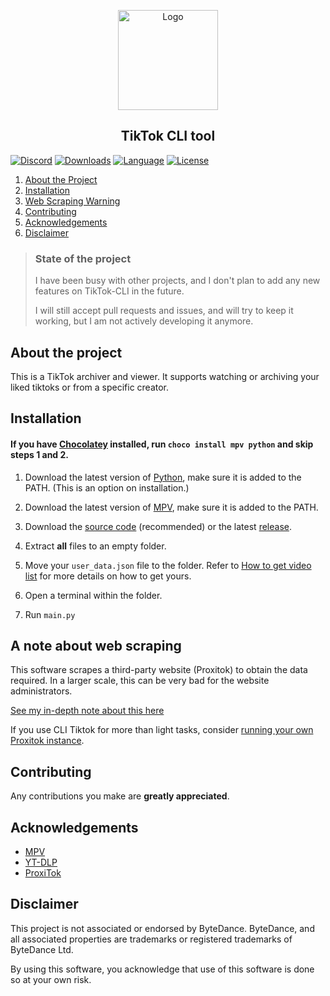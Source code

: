 <p align="center">
    <a href="https://github.com/ovosimpatico/CLI-TikTok/">
        <img src="docs/assets/logo.png" alt="Logo" width="160" height="160">
    </a>

<h2 align="center"> TikTok CLI tool</h2>

[![Discord][discord-shield]][discord-url]
[![Downloads][downloads-shield]][downloads-url]
[![Language][language-shield]][language-url]
[![License][license-shield]][license-url]

<ol>
    <li><a href="#about-the-project">About the Project</a></li>
    <li><a href="#installation">Installation</a></li>
    <li><a href="#a-note-about-web-scraping">Web Scraping Warning</a></li>
    <li><a href="#contributing">Contributing</a></li>
    <li><a href="#acknowledgements">Acknowledgements</a></li>
    <li><a href="#disclaimer">Disclaimer</a></li>
</ol>


> ### State of the project
> 
> I have been busy with other projects, and I don't plan to add any new features on TikTok-CLI in the future.
> 
> I will still accept pull requests and issues, and will try to keep it working, but I am not actively developing it anymore.

## About the project
This is a TikTok archiver and viewer. It supports watching or archiving your liked tiktoks or from a specific creator.

## Installation

####    If you have [Chocolatey](https://chocolatey.org/) installed, run `choco install mpv python` and skip steps 1 and 2.

1) Download the latest version of [Python](https://www.python.org/downloads/), make sure it is added to the PATH. (This is an option on installation.)

2) Download the latest version of [MPV](https://mpv.io/installation/), make sure it is added to the PATH.

3) Download the [source code](https://github.com/ovosimpatico/CLI-TikTok/archive/refs/heads/main.zip) (recommended) or the latest [release](https://github.com/ovosimpatico/CLI-TikTok/releases).

4) Extract **all** files to an empty folder.

5) Move your `user_data.json` file to the folder. Refer to [How to get video list](docs/HowToGetVideoList.md)
 for more details on how to get yours.

6) Open a terminal within the folder.

7) Run `main.py`

## A note about web scraping

This software scrapes a third-party website (Proxitok) to obtain the data required. In a larger scale, this can be very bad for the website administrators.

[See my in-depth note about this here](docs/WebScraping.md)

If you use CLI Tiktok for more than light tasks, consider [running your own Proxitok instance](https://github.com/pablouser1/ProxiTok/wiki/Self-hosting).

## Contributing

Any contributions you make are **greatly appreciated**.

## Acknowledgements

- [MPV](https://mpv.io/)
- [YT-DLP](https://github.com/yt-dlp/yt-dlp)
- [ProxiTok](https://github.com/pablouser1/ProxiTok)

## Disclaimer
This project is not associated or endorsed by ByteDance. ByteDance, and all associated properties are trademarks or registered trademarks of ByteDance Ltd.

By using this software, you acknowledge that use of this software is done so at your own risk.



[downloads-shield]: https://img.shields.io/github/downloads/ovosimpatico/CLI-TikTok/total?style=for-the-badge&logo=github
[downloads-url]: https://github.com/ovosimpatico/CLI-TikTok/releases/latest

[language-shield]: https://img.shields.io/github/languages/top/ovosimpatico/CLI-TikTok?logo=python&logoColor=yellow&style=for-the-badge
[language-url]: https://www.python.org/

[license-shield]: https://img.shields.io/github/license/ovosimpatico/CLI-TikTok?style=for-the-badge
[license-url]: https://github.com/ovosimpatico/CLI-TikTok/blob/main/LICENSE

[discord-shield]: https://img.shields.io/discord/1068543728274382868?color=7289da&label=Support&logo=discord&logoColor=7289da&style=for-the-badge
[discord-url]: https://discord.gg/7qK8sfEq2q
[discord-banner]: https://discordapp.com/api/guilds/1068543728274382868/widget.png?style=banner2
